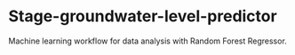 # Stage-groundwater-level-predictor
Machine learning workflow for data analysis with Random Forest Regressor.
